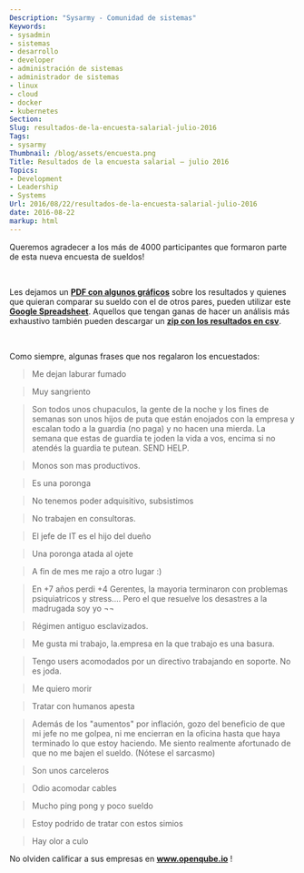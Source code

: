```yaml
---
Description: "Sysarmy - Comunidad de sistemas"
Keywords:
- sysadmin 
- sistemas
- desarrollo
- developer
- administración de sistemas
- administrador de sistemas
- linux
- cloud
- docker
- kubernetes
Section: 
Slug: resultados-de-la-encuesta-salarial-julio-2016
Tags:
- sysarmy
Thumbnail: /blog/assets/encuesta.png
Title: Resultados de la encuesta salarial – julio 2016
Topics:
- Development
- Leadership
- Systems
Url: 2016/08/22/resultados-de-la-encuesta-salarial-julio-2016
date: 2016-08-22
markup: html
---
```


<p>Queremos agradecer a los más de 4000 participantes que formaron parte de esta nueva encuesta de sueldos!</p>
<p>&nbsp;</p>
<p>Les dejamos un <strong><a href="assets/encuesta-sysarmy-julio-2016.pdf" target="_blank" rel="noopener">PDF con algunos gráficos</a></strong> sobre los resultados y quienes que quieran comparar su sueldo con el de otros pares, pueden utilizar este <strong><a href="https://goo.gl/3u5GuE" target="_blank" rel="noopener">Google Spreadsheet</a></strong>. Aquellos que tengan ganas de hacer un análisis más exhaustivo también pueden descargar un <strong><a href="https://drive.google.com/open?id=1axuz2PvpbQp85hpbV9Fk6tXKx0XHvx-Z">zip con los resultados en csv</a></strong>.</p>
<p>&nbsp;</p>
<p>Como siempre, algunas frases que nos regalaron los encuestados:</p>
<blockquote><p>Me dejan laburar fumado</p></blockquote>
<blockquote><p>Muy sangriento</p></blockquote>
<blockquote><p>Son todos unos chupaculos, la gente de la noche y los fines de semanas son unos hijos de puta que están enojados con la empresa y escalan todo a la guardia (no paga) y no hacen una mierda. La semana que estas de guardia te joden la vida a vos, encima si no atendés la guardia te putean. SEND HELP.</p></blockquote>
<blockquote><p>Monos son mas productivos.</p></blockquote>
<blockquote><p>Es una poronga</p></blockquote>
<blockquote><p>No tenemos poder adquisitivo, subsistimos</p></blockquote>
<blockquote><p>No trabajen en consultoras.</p></blockquote>
<blockquote><p>El jefe de IT es el hijo del dueño</p></blockquote>
<blockquote><p>Una poronga atada al ojete</p></blockquote>
<blockquote><p>A fin de mes me rajo a otro lugar :)</p></blockquote>
<blockquote><p>En +7 años perdi +4 Gerentes, la mayoria terminaron con problemas psiquiatricos y stress.... Pero el que resuelve los desastres a la madrugada soy yo ¬¬</p></blockquote>
<blockquote><p>Régimen antiguo esclavizados.</p></blockquote>
<blockquote><p>Me gusta mi trabajo, la.empresa en la que trabajo es una basura.</p></blockquote>
<blockquote><p>Tengo users acomodados por un directivo trabajando en soporte. No es joda.</p></blockquote>
<blockquote><p>Me quiero morir</p></blockquote>
<blockquote><p>Tratar con humanos apesta</p></blockquote>
<blockquote><p>Además de los "aumentos" por inflación, gozo del beneficio de que mi jefe no me golpea, ni me encierran en la oficina hasta que haya terminado lo que estoy haciendo. Me siento realmente afortunado de que no me bajen el sueldo. (Nótese el sarcasmo)</p></blockquote>
<blockquote><p>Son unos carceleros</p></blockquote>
<blockquote><p>Odio acomodar cables</p></blockquote>
<blockquote><p>Mucho ping pong y poco sueldo</p></blockquote>
<blockquote><p>Estoy podrido de tratar con estos simios</p></blockquote>
<blockquote><p>Hay olor a culo</p></blockquote>
<p>No olviden calificar a sus empresas en <strong><a href="http://www.openqube.io">www.openqube.io</a></strong> !</p>
